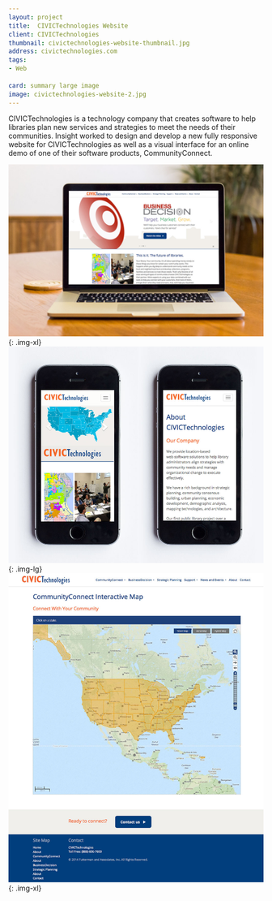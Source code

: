 ```yaml
---
layout: project
title:  CIVICTechnologies Website
client: CIVICTechnologies
thumbnail: civictechnologies-website-thumbnail.jpg
address: civictechnologies.com
tags:
- Web

card: summary large image
image: civictechnologies-website-2.jpg
---
```


CIVICTechnologies is a technology company that creates software to help libraries plan new services and strategies to meet the needs of their communities. Insight worked to design and develop a new fully responsive website for CIVICTechnologies as well as a visual interface for an online demo of one of their software products, CommunityConnect.

![CIVICTechnologies Website](/img/civictechnologies-website.jpg){: .img-xl}
![CIVICTechnologies Website](/img/civictechnologies-website-2.jpg){: .img-lg}
![CIVICTechnologies Website](/img/civictechnologies-website-3.jpg){: .img-xl}
